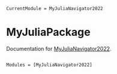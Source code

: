 ```@meta
CurrentModule = MyJuliaNavigator2022
```

# MyJuliaPackage

Documentation for [MyJuliaNavigator2022](https://github.com/jchuharski/MyJuliaNavigator2022.jl).

```@index
```

```@autodocs
Modules = [MyJuliaNavigator2022]
```
